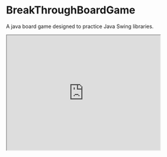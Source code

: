 # BreakThroughBoardGame
A java board game designed to practice Java Swing libraries. 

<iframe width="420" height="315" src="https://youtu.be/IoFMEr03ESc"></iframe>

